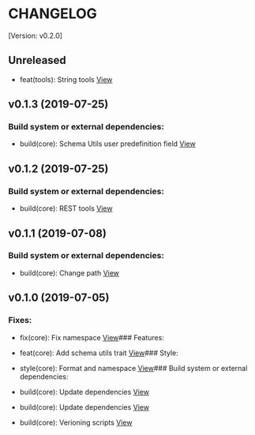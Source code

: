 # CHANGELOG

[Version: v0.2.0]

## Unreleased

*  feat(tools): String tools [View](./commits/5cd2fa7d9243c3a4d40b06a3d6e9aa21ea6a74b7)

## v0.1.3 (2019-07-25)

### Build system or external dependencies:

*  build(core): Schema Utils user predefinition field [View](./commits/6e71b2e76fe2c264c01c61e438c4e2f0446f9bea)

## v0.1.2 (2019-07-25)

### Build system or external dependencies:

*  build(core): REST tools [View](./commits/5cbd3be34c31e873985255e1f763b45036312279)

## v0.1.1 (2019-07-08)

### Build system or external dependencies:

*  build(core): Change path [View](./commits/dd6a36713904fd0ba250f8c39262b34114b7bbcb)

## v0.1.0 (2019-07-05)

### Fixes:

*  fix(core): Fix namespace [View](./commits/5bfff99a4dc6efe98a63866e1a5567e01c0869eb)### Features:

*  feat(core): Add schema utils trait [View](./commits/624a6654fef7e8103ca71a92cb41a2695a929ee9)### Style:

*  style(core): Format and namespace [View](./commits/97f1adc947ace93ca687c010280ce1d0f901cb46)### Build system or external dependencies:

*  build(core): Update dependencies [View](./commits/6d08a7c10e5dc6ade568aaee3fa9efc46b90f67c)
*  build(core): Update dependencies [View](./commits/23f9a2798e6762fa2865969f839e6ba4cfd8b2ee)
*  build(core): Verioning scripts [View](./commits/91e11c71443fd08b2a548901a8727e77581836be)

